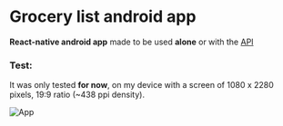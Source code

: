 # Grocery list android app

**React-native android app** made to be used **alone** or with the [API](https://github.com/kaiqueqg/grocerylist-api)

### Test:
It was only tested **for now**, on my device with a screen of 1080 x 2280 pixels, 19:9 ratio (~438 ppi density).

![App](https://drive.google.com/uc?export=view&id=1v5HGt54J50h4fmFycvG94AOJ2lF6TlLP)
